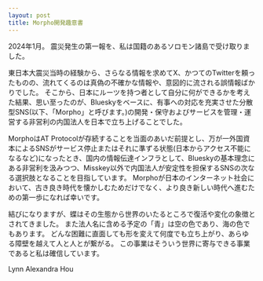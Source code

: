 ```yaml
---
layout: post
title: Morpho開発趣意書
---
```

2024年1月。
震災発生の第一報を、私は国籍のあるソロモン諸島で受け取りました。

東日本大震災当時の経験から、さらなる情報を求めてX、かつてのTwitterを頼ったものの、流れてくるのは真偽の不確かな情報や、意図的に流される誤情報ばかりでした。
そこから、日本にルーツを持つ者として自分に何ができるかを考えた結果、思い至ったのが、Blueskyをベースに、有事への対応を充実させた分散型SNS(以下、「Morpho」と呼びます。)の開発・保守およびサービスを管理・運営する非営利の内国法人を日本で立ち上げることでした。

MorphoはAT Protocolが存続することを当面のあいだ前提とし、万が一外国資本によるSNSがサービス停止またはそれに準ずる状態(日本からアクセス不能になるなど)になったとき、国内の情報伝達インフラとして、Blueskyの基本理念にある非営利を汲みつつ、Misskey以外で内国法人が安定性を担保するSNSの次なる選択肢となることを目指しています。
Morphoが日本のインターネット社会において、古き良き時代を懐かしむためだけでなく、より良き新しい時代へ進むための第一歩になれば幸いです。

結びになりますが、蝶はその生態から世界のいたるところで復活や変化の象徴とされてきました。
また法人名に含める予定の「青」は空の色であり、海の色でもあります。
どんな困難に直面しても形を変えて何度でも立ち上がり、あらゆる障壁を越えて人と人とが繋がる。
この事業はそういう世界に寄与できる事業であると私は確信しています。

<p class="signature">
Lynn Alexandra Hou
</p>
